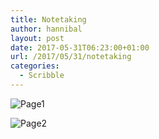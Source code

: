 ```yaml
---
title: Notetaking
author: hannibal
layout: post
date: 2017-05-31T06:23:00+01:00
url: /2017/05/31/notetaking
categories:
  - Scribble
---
```


![Page1](/img/page1.jpg)

![Page2](/img/page2.jpg)

